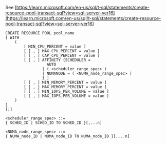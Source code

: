See [https://learn.microsoft.com/en-us/sql/t-sql/statements/create-resource-pool-transact-sql?view=sql-server-ver16](https://learn.microsoft.com/en-us/sql/t-sql/statements/create-resource-pool-transact-sql?view=sql-server-ver16)
```
CREATE RESOURCE POOL pool_name  
[ WITH  
    (  
        [ MIN_CPU_PERCENT = value ]  
        [ [ , ] MAX_CPU_PERCENT = value ]   
        [ [ , ] CAP_CPU_PERCENT = value ]   
        [ [ , ] AFFINITY {SCHEDULER =  
                  AUTO 
                | ( <scheduler_range_spec> )   
                | NUMANODE = ( <NUMA_node_range_spec> )
                } ]   
        [ [ , ] MIN_MEMORY_PERCENT = value ]  
        [ [ , ] MAX_MEMORY_PERCENT = value ]  
        [ [ , ] MIN_IOPS_PER_VOLUME = value ]  
        [ [ , ] MAX_IOPS_PER_VOLUME = value ]  
    )   
]  
[;]  
  
<scheduler_range_spec> ::=  
{ SCHED_ID | SCHED_ID TO SCHED_ID }[,...n]  
  
<NUMA_node_range_spec> ::=  
{ NUMA_node_ID | NUMA_node_ID TO NUMA_node_ID }[,...n]
```
